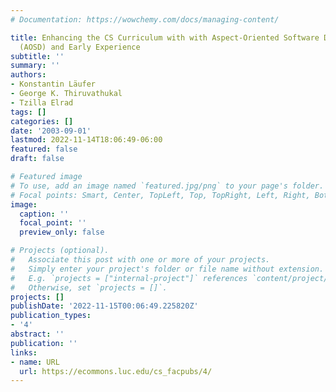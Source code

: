 ```yaml
---
# Documentation: https://wowchemy.com/docs/managing-content/

title: Enhancing the CS Curriculum with with Aspect-Oriented Software Development
  (AOSD) and Early Experience
subtitle: ''
summary: ''
authors:
- Konstantin Läufer
- George K. Thiruvathukal
- Tzilla Elrad
tags: []
categories: []
date: '2003-09-01'
lastmod: 2022-11-14T18:06:49-06:00
featured: false
draft: false

# Featured image
# To use, add an image named `featured.jpg/png` to your page's folder.
# Focal points: Smart, Center, TopLeft, Top, TopRight, Left, Right, BottomLeft, Bottom, BottomRight.
image:
  caption: ''
  focal_point: ''
  preview_only: false

# Projects (optional).
#   Associate this post with one or more of your projects.
#   Simply enter your project's folder or file name without extension.
#   E.g. `projects = ["internal-project"]` references `content/project/deep-learning/index.md`.
#   Otherwise, set `projects = []`.
projects: []
publishDate: '2022-11-15T00:06:49.225820Z'
publication_types:
- '4'
abstract: ''
publication: ''
links:
- name: URL
  url: https://ecommons.luc.edu/cs_facpubs/4/
---
```

